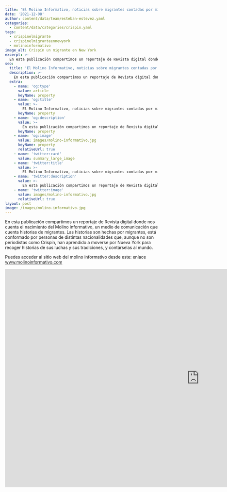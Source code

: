 ```yaml
---
title: 'El Molino Informativo, noticias sobre migrantes contadas por migrantes.'
date: '2021-12-08'
author: content/data/team/esteban-estevez.yaml
categories:
  - content/data/categories/crispin.yaml
tags:
  - crispinelmigrante
  - crispinelmigranteennewyork
  - molinoinformativo
image_alt: Crispín un migrante en New York
excerpt: >-
  En esta publicación compartimos un reportaje de Revista digital donde nos cuenta el nacimiento del Molino informativo, un medio de comunicación que cuenta historias de migrantes. Las historias son hechas por migrantes, está conformado por personas de distintas nacionalidades que, aunque no son periodistas como Crispín, han aprendido a moverse por Nueva York para recoger historias de sus luchas y sus tradiciones, y contárselas al mundo.
seo:
  title: 'El Molino Informativo, noticias sobre migrantes contadas por migrantes.'
  description: >-
    En esta publicación compartimos un reportaje de Revista digital donde nos cuenta el nacimiento del Molino informativo, un medio de comunicación que cuenta historias de migrantes. Las historias son hechas por migrantes, está conformado por personas de distintas nacionalidades que, aunque no son periodistas como Crispín, han aprendido a moverse por Nueva York para recoger historias de sus luchas y sus tradiciones, y contárselas al mundo.
  extra:
    - name: 'og:type'
      value: article
      keyName: property
    - name: 'og:title'
      value: >-
        El Molino Informativo, noticias sobre migrantes contadas por migrantes.
      keyName: property
    - name: 'og:description'
      value: >-
        En esta publicación compartimos un reportaje de Revista digital donde nos cuenta el nacimiento del Molino informativo, un medio de comunicación que cuenta historias de migrantes. Las historias son hechas por migrantes, está conformado por personas de distintas nacionalidades que, aunque no son periodistas como Crispín, han aprendido a moverse por Nueva York para recoger historias de sus luchas y sus tradiciones, y contárselas al mundo.
      keyName: property
    - name: 'og:image'
      value: images/molino-informativo.jpg
      keyName: property
      relativeUrl: true
    - name: 'twitter:card'
      value: summary_large_image
    - name: 'twitter:title'
      value: >-
        El Molino Informativo, noticias sobre migrantes contadas por migrantes.
    - name: 'twitter:description'
      value: >-
        En esta publicación compartimos un reportaje de Revista digital donde nos cuenta el nacimiento del Molino informativo, un medio de comunicación que cuenta historias de migrantes. Las historias son hechas por migrantes, está conformado por personas de distintas nacionalidades que, aunque no son periodistas como Crispín, han aprendido a moverse por Nueva York para recoger historias de sus luchas y sus tradiciones, y contárselas al mundo.
    - name: 'twitter:image'
      value: images/molino-informativo.jpg
      relativeUrl: true
layout: post
image: /images/molino-informativo.jpg
---
```


En esta publicación compartimos un reportaje de Revista digital donde nos cuenta el nacimiento del Molino informativo, un medio de comunicación que cuenta historias de migrantes. Las historias son hechas por migrantes, está conformado por personas de distintas nacionalidades que, aunque no son periodistas como Crispín, han aprendido a moverse por Nueva York para recoger historias de sus luchas y sus tradiciones, y contárselas al mundo.

Puedes acceder al sitio web del molino informativo desde este: enlace www.molinoinformativo.com

<iframe width="1280" height="720" src="https://www.youtube.com/embed/fMUMOmk17e8?list=PLgETi64bAeW4HfL5P60pXLpUF8UMf0-4x" title="YouTube video player" frameborder="0" allow="accelerometer; autoplay; clipboard-write; encrypted-media; gyroscope; picture-in-picture" allowfullscreen></iframe>